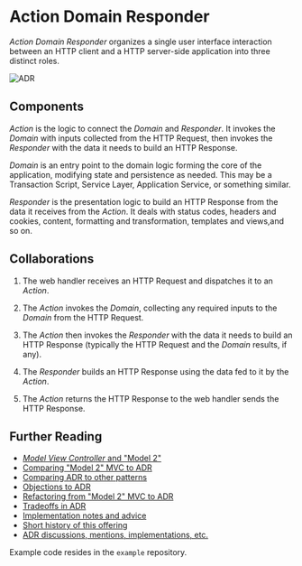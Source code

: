 # Action Domain Responder

_Action Domain Responder_ organizes a single user interface interaction between an HTTP client and a HTTP server-side application into three distinct roles.

![ADR](adr.png)

## Components

_Action_ is the logic to connect the _Domain_ and _Responder_. It invokes the _Domain_ with inputs collected from the HTTP Request, then invokes the _Responder_ with the data it needs to build an HTTP Response.

_Domain_ is an entry point to the domain logic forming the core of the application, modifying state and persistence as needed. This may be a Transaction Script, Service Layer, Application Service, or something similar.

_Responder_ is the presentation logic to build an HTTP Response from the data it receives from the _Action_. It deals with status codes, headers and cookies, content, formatting and transformation, templates and views,and so on.

## Collaborations

1. The web handler receives an HTTP Request and dispatches it to an _Action_.

1. The _Action_ invokes the _Domain_, collecting any required inputs to the _Domain_ from the HTTP Request.

1. The _Action_ then invokes the _Responder_ with the data it needs to build an HTTP Response (typically the HTTP Request and the _Domain_ results, if any).

1. The _Responder_ builds an HTTP Response using the data fed to it by the _Action_.

1. The _Action_ returns the HTTP Response to the web handler sends the HTTP Response.

## Further Reading

- [_Model View Controller_ and "Model 2"](./MVC-MODEL-2.md)
- [Comparing "Model 2" MVC to ADR](./ADR.md)
- [Comparing ADR to other patterns](./COMPARISONS.md)
- [Objections to ADR](./OBJECTIONS.md)
- [Refactoring from "Model 2" MVC to ADR](./REFACTORING.md)
- [Tradeoffs in ADR](./TRADEOFFS.md)
- [Implementation notes and advice](./IMPLEMENTATION.md)
- [Short history of this offering](./HISTORY.md)
- [ADR discussions, mentions, implementations, etc.](./MENTIONS.md)

Example code resides in the `example` repository.
